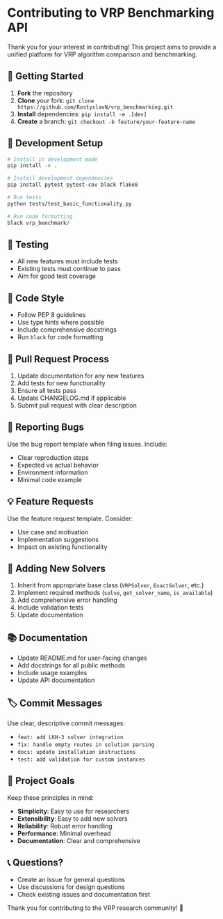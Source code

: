 # Contributing to VRP Benchmarking API

Thank you for your interest in contributing! This project aims to provide a unified platform for VRP algorithm comparison and benchmarking.

## 🚀 Getting Started

1. **Fork** the repository
2. **Clone** your fork: `git clone https://github.com/RostyslavN/vrp_benchmarking.git`
3. **Install** dependencies: `pip install -e .[dev]`
4. **Create** a branch: `git checkout -b feature/your-feature-name`

## 🔧 Development Setup

```bash
# Install in development mode
pip install -e .

# Install development dependencies
pip install pytest pytest-cov black flake8

# Run tests
python tests/test_basic_functionality.py

# Run code formatting
black vrp_benchmark/
```

## 🧪 Testing

- All new features must include tests
- Existing tests must continue to pass
- Aim for good test coverage

## 📝 Code Style

- Follow PEP 8 guidelines
- Use type hints where possible
- Include comprehensive docstrings
- Run `black` for code formatting

## 🔄 Pull Request Process

1. Update documentation for any new features
2. Add tests for new functionality
3. Ensure all tests pass
4. Update CHANGELOG.md if applicable
5. Submit pull request with clear description

## 🐛 Reporting Bugs

Use the bug report template when filing issues. Include:

- Clear reproduction steps
- Expected vs actual behavior
- Environment information
- Minimal code example

## 💡 Feature Requests

Use the feature request template. Consider:

- Use case and motivation
- Implementation suggestions
- Impact on existing functionality

## 🔧 Adding New Solvers

1. Inherit from appropriate base class (`VRPSolver`, `ExactSolver`, etc.)
2. Implement required methods (`solve`, `get_solver_name`, `is_available`)
3. Add comprehensive error handling
4. Include validation tests
5. Update documentation

## 📚 Documentation

- Update README.md for user-facing changes
- Add docstrings for all public methods
- Include usage examples
- Update API documentation

## 🏷️ Commit Messages

Use clear, descriptive commit messages:

- `feat: add LKH-3 solver integration`
- `fix: handle empty routes in solution parsing`
- `docs: update installation instructions`
- `test: add validation for custom instances`

## 🎯 Project Goals

Keep these principles in mind:

- **Simplicity**: Easy to use for researchers
- **Extensibility**: Easy to add new solvers
- **Reliability**: Robust error handling
- **Performance**: Minimal overhead
- **Documentation**: Clear and comprehensive

## 📞 Questions?

- Create an issue for general questions
- Use discussions for design questions
- Check existing issues and documentation first

Thank you for contributing to the VRP research community! 🚀
